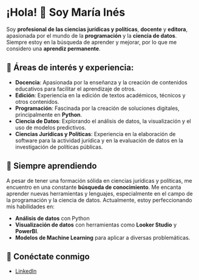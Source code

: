 # ¡Hola! 👋 Soy María Inés

Soy **profesional de las ciencias jurídicas y políticas**, **docente** y **editora**, apasionada por el mundo de la **programación** y la **ciencia de datos**. Siempre estoy en la búsqueda de aprender y mejorar, por lo que me considero una **aprendiz permanente**.

## 🧠 Áreas de interés y experiencia:

- **Docencia**: Apasionada por la enseñanza y la creación de contenidos educativos para facilitar el aprendizaje de otros.
- **Edición**: Experiencia en la edición de textos académicos, técnicos y otros contenidos.
- **Programación**: Fascinada por la creación de soluciones digitales, principalmente en **Python**.
- **Ciencia de Datos**: Explorando el análisis de datos, la visualización y el uso de modelos predictivos.
- **Ciencias Jurídicas y Políticas**: Experiencia en la elaboración de software para la actividad jurídica y en la evaluación de datos en la investigación de políticas públicas.

## 🌱 Siempre aprendiendo

A pesar de tener una formación sólida en ciencias jurídicas y políticas, me encuentro en una constante **búsqueda de conocimiento**. Me encanta aprender nuevas herramientas y lenguajes, especialmente en el campo de la programación y la ciencia de datos. Actualmente, estoy perfeccionando mis habilidades en:

- **Análisis de datos** con Python
- **Visualización de datos** con herramientas como **Looker Studio** y **PowerBI**.
- **Modelos de Machine Learning** para aplicar a diversas problemáticas.

## 🔗 Conéctate conmigo
- [LinkedIn](https://www.linkedin.com/in/mariainesabarrateguif)
